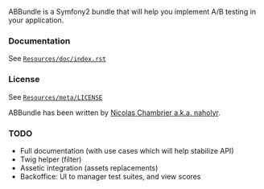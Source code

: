 ABBundle is a Symfony2 bundle that will help you implement A/B testing in your application.

### Documentation

See [`Resources/doc/index.rst`](https://github.com/naholyr/ABBundle/blob/master/Resources/doc/index.rst)

### License

See [`Resources/meta/LICENSE`](https://github.com/naholyr/ABBundle/blob/master/Resources/meta/LICENSE)

ABBundle has been written by [Nicolas Chambrier a.k.a. naholyr](http://naholyr.fr).

### TODO

* Full documentation (with use cases which will help stabilize API)
* Twig helper (filter)
* Assetic integration (assets replacements)
* Backoffice: UI to manager test suites, and view scores

